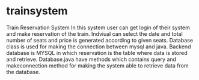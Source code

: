 # trainsystem
Train Reservation System
In this system user can get login of their system and make reservation of the train. 
Indviual can select the date and total number of seats and price is generated according to given seats.
Database class is used for making the connection between mysql and java. Backend database is MYSQL in which reservation is 
the table where data is stored and retrieve.
Database.java have methods which contains query and makeconnection method for making the system able to retrieve data from the database.
